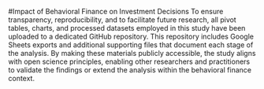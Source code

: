 #Impact of Behavioral Finance on Investment Decisions
To ensure transparency, reproducibility, and to facilitate future research, all pivot tables, charts, and processed datasets employed in this study have been uploaded to a dedicated GitHub repository. This repository includes Google Sheets exports and additional supporting files that document each stage of the analysis. By making these materials publicly accessible, the study aligns with open science principles, enabling other researchers and practitioners to validate the findings or extend the analysis within the behavioral finance context.
